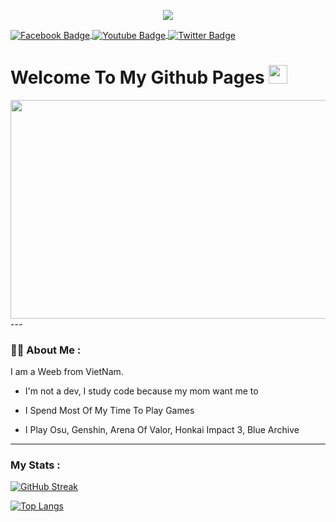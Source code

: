 <p>
   <div id="header" align="center">
  <img src="https://64.media.tumblr.com/78c11128c6f9c575accb2fd4d86cec72/43d3114de9d9d846-a7/s400x600/59c211ef8dbfc6428d6690cbd611b0418ca35daf.gif" />
     <br>
</div>
<div id="badges">
  </p align="center">
  <a href="https://www.facebook.com/F.Ena.2001/">
    <img align="center"
         src="https://img.shields.io/badge/Facebook-blue?style=for-the-badge&logo=facebook&logoColor=white" alt="Facebook Badge"/>
  </a>
  <a href="https://www.youtube.com/channel/UCOyDACjbauabnKgSrn4Z-Ag">
    <img align="center"
         src="https://img.shields.io/badge/YouTube-red?style=for-the-badge&logo=youtube&logoColor=white" alt="Youtube Badge"/>
  </a>
  <a href="https://twitter.com/ayaya_ayaya2">
    <img align="center"
         src="https://img.shields.io/badge/Twitter-blue?style=for-the-badge&logo=twitter&logoColor=white" alt="Twitter Badge"/>
  </a>
</div>
<img src="https://komarev.com/ghpvc/?username=WhiteSnow00&style=flat-square&color=blue" alt=""/>
<h1>
  Welcome To My Github Pages
  <img src="https://media.giphy.com/media/hvRJCLFzcasrR4ia7z/giphy.gif" width="30px"/>
</h1>
<div align="center">
  <img src="https://i.imgur.com/jTZ7RZw.gif" width="600" height="350"/>
</div>
---

### :woman_technologist: About Me :
I am a Weeb from VietNam.
-  I'm not a dev, I study code because my mom want me to

-  I Spend Most Of My Time To Play Games

-  I Play Osu, Genshin, Arena Of Valor, Honkai Impact 3, Blue Archive

---

### My Stats :
[![GitHub Streak](http://github-readme-streak-stats.herokuapp.com?user=WhiteSnow00&theme=dark&background=000000)](https://git.io/streak-stats)

[![Top Langs](https://github-readme-stats.vercel.app/api/top-langs/?username=WhiteSnow00&layout=compact&theme=vision-friendly-dark)](https://github.com/anuraghazra/github-readme-stats)

